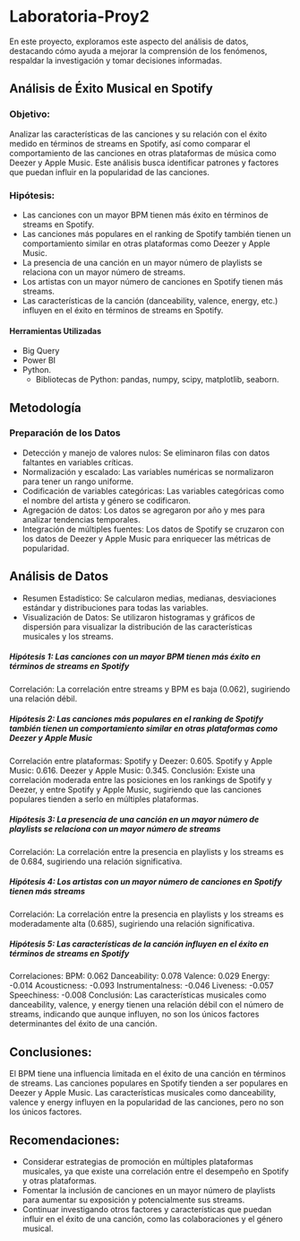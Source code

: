 # Laboratoria-Proy2
 En este proyecto, exploramos este aspecto del análisis de datos, destacando cómo ayuda a mejorar la comprensión de los fenómenos, respaldar la investigación y tomar decisiones informadas.
## Análisis de Éxito Musical en Spotify
###  Objetivo:
  Analizar las características de las canciones y su relación con el éxito medido en términos de streams en Spotify, así como comparar el comportamiento de las canciones en otras plataformas de música como Deezer y Apple Music. Este análisis busca identificar patrones y factores que puedan influir en la popularidad de las canciones.
### Hipótesis:
- Las canciones con un mayor BPM tienen más éxito en términos de streams en Spotify.
- Las canciones más populares en el ranking de Spotify también tienen un comportamiento similar en otras plataformas como Deezer y Apple Music.
- La presencia de una canción en un mayor número de playlists se relaciona con un mayor número de streams.
- Los artistas con un mayor número de canciones en Spotify tienen más streams.
- Las características de la canción (danceability, valence, energy, etc.) influyen en el éxito en términos de streams en Spotify.
#### Herramientas Utilizadas
- Big Query
- Power BI
- Python.
  - Bibliotecas de Python: pandas, numpy, scipy, matplotlib, seaborn.
## Metodología
### Preparación de los Datos
- Detección y manejo de valores nulos: Se eliminaron filas con datos faltantes en variables críticas.
- Normalización y escalado: Las variables numéricas se normalizaron para tener un rango uniforme.
- Codificación de variables categóricas: Las variables categóricas como el nombre del artista y género se codificaron.
- Agregación de datos: Los datos se agregaron por año y mes para analizar tendencias temporales.
- Integración de múltiples fuentes: Los datos de Spotify se cruzaron con los datos de Deezer y Apple Music para enriquecer las métricas de popularidad.
## Análisis de Datos
- Resumen Estadístico: Se calcularon medias, medianas, desviaciones estándar y distribuciones para todas las variables.
- Visualización de Datos: Se utilizaron histogramas y gráficos de dispersión para visualizar la distribución de las características musicales y los streams.
##### Hipótesis 1: Las canciones con un mayor BPM tienen más éxito en términos de streams en Spotify
Correlación: La correlación entre streams y BPM es baja (0.062), sugiriendo una relación débil.
##### Hipótesis 2: Las canciones más populares en el ranking de Spotify también tienen un comportamiento similar en otras plataformas como Deezer y Apple Music
Correlación entre plataformas:
Spotify y Deezer: 0.605.
Spotify y Apple Music: 0.616.
Deezer y Apple Music: 0.345.
Conclusión: Existe una correlación moderada entre las posiciones en los rankings de Spotify y Deezer, y entre Spotify y Apple Music, sugiriendo que las canciones populares tienden a serlo en múltiples plataformas.
##### Hipótesis 3: La presencia de una canción en un mayor número de playlists se relaciona con un mayor número de streams
Correlación: La correlación entre la presencia en playlists y los streams es de 0.684, sugiriendo una relación significativa.
##### Hipótesis 4: Los artistas con un mayor número de canciones en Spotify tienen más streams
Correlación: La correlación entre la presencia en playlists y los streams es moderadamente alta (0.685), sugiriendo una relación significativa.
##### Hipótesis 5: Las características de la canción influyen en el éxito en términos de streams en Spotify
Correlaciones:
BPM: 0.062
Danceability: 0.078
Valence: 0.029
Energy: -0.014
Acousticness: -0.093
Instrumentalness: -0.046
Liveness: -0.057
Speechiness: -0.008
Conclusión: Las características musicales como danceability, valence, y energy tienen una relación débil con el número de streams, indicando que aunque influyen, no son los únicos factores determinantes del éxito de una canción.
## Conclusiones:
El BPM tiene una influencia limitada en el éxito de una canción en términos de streams.
Las canciones populares en Spotify tienden a ser populares en Deezer y Apple Music.
Las características musicales como danceability, valence y energy influyen en la popularidad de las canciones, pero no son los únicos factores.
## Recomendaciones:
- Considerar estrategias de promoción en múltiples plataformas musicales, ya que existe una correlación entre el desempeño en Spotify y otras plataformas.
- Fomentar la inclusión de canciones en un mayor número de playlists para aumentar su exposición y potencialmente sus streams.
- Continuar investigando otros factores y características que puedan influir en el éxito de una canción, como las colaboraciones y el género musical.
